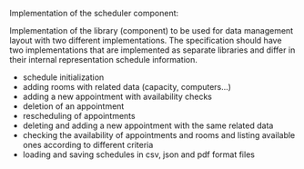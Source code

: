 Implementation of the scheduler component:

Implementation of the library (component) to be used for data management layout with two different implementations. The specification should have two implementations that are implemented as separate libraries and differ in their internal representation schedule information. 
- schedule initialization
- adding rooms with related data (capacity, computers...)
- adding a new appointment with availability checks
- deletion of an appointment
- rescheduling of appointments
- deleting and adding a new appointment with the same related data
- checking the availability of appointments and rooms and listing available ones according to different criteria
- loading and saving schedules in csv, json and pdf format files
